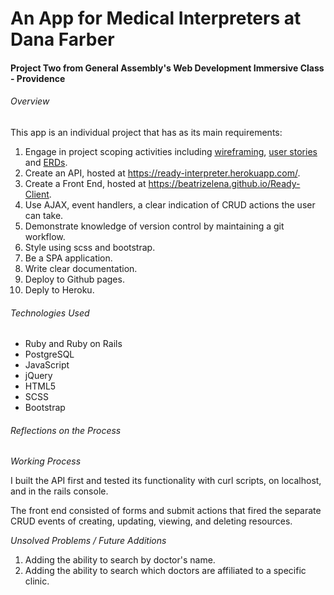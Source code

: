 # An App for Medical Interpreters at Dana Farber

#### Project Two from General Assembly's Web Development Immersive Class - Providence

###### Overview

This app is an individual project that has as its main requirements:

1. Engage in project scoping activities including [wireframing](/Users/beatriz/wdi/projects/project2/ready-server/wireframe_project2.pdf), [user stories](/Users/beatriz/wdi/projects/project2/ready-server/user_stories_project2.pdf) and [ERDs](/Users/beatriz/wdi/projects/project2/ready-server/erd.pdf).
2. Create an API, hosted at https://ready-interpreter.herokuapp.com/.
3. Create a Front End, hosted at https://beatrizelena.github.io/Ready-Client.
4. Use AJAX, event handlers, a clear indication of CRUD actions the user can take.
5. Demonstrate knowledge of version control by maintaining a git workflow.
6. Style using scss and bootstrap.
7. Be a SPA application.
8. Write clear documentation.
9. Deploy to Github pages.
10. Deply to Heroku.



###### Technologies Used

- Ruby and Ruby on Rails
- PostgreSQL
- JavaScript
- jQuery
- HTML5
- SCSS
- Bootstrap



###### Reflections on the Process

_Working Process_

I built the API first and tested its functionality with curl scripts, on localhost, and in the rails console.

The front end consisted of forms and submit actions that fired the separate CRUD events of creating, updating, viewing, and deleting resources.

_Unsolved Problems / Future Additions_

1. Adding the ability to search by doctor's name.
2. Adding the ability to search which doctors are affiliated to a specific clinic.

